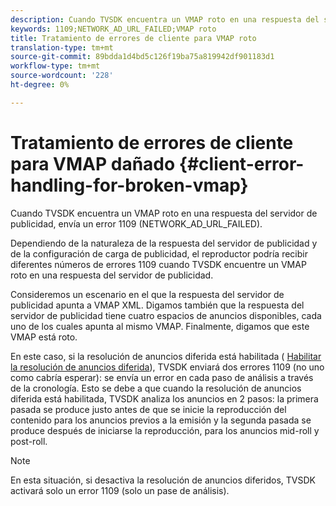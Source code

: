 ```yaml
---
description: Cuando TVSDK encuentra un VMAP roto en una respuesta del servidor de publicidad, envía un error 1109 (NETWORK_AD_URL_FAILED).
keywords: 1109;NETWORK_AD_URL_FAILED;VMAP roto
title: Tratamiento de errores de cliente para VMAP roto
translation-type: tm+mt
source-git-commit: 89bdda1d4bd5c126f19ba75a819942df901183d1
workflow-type: tm+mt
source-wordcount: '228'
ht-degree: 0%

---
```



# Tratamiento de errores de cliente para VMAP dañado {#client-error-handling-for-broken-vmap}

Cuando TVSDK encuentra un VMAP roto en una respuesta del servidor de publicidad, envía un error 1109 (NETWORK_AD_URL_FAILED).

Dependiendo de la naturaleza de la respuesta del servidor de publicidad y de la configuración de carga de publicidad, el reproductor podría recibir diferentes números de errores 1109 cuando TVSDK encuentre un VMAP roto en una respuesta del servidor de publicidad.

Consideremos un escenario en el que la respuesta del servidor de publicidad apunta a VMAP XML. Digamos también que la respuesta del servidor de publicidad tiene cuatro espacios de anuncios disponibles, cada uno de los cuales apunta al mismo VMAP. Finalmente, digamos que este VMAP está roto.

En este caso, si la resolución de anuncios diferida está habilitada ( [Habilitar la resolución de anuncios diferida](../../../tvsdk-2.7-for-android/ad-insertion/c-psdk-android-2.7-lazy-ad-resolving/t-psdk-android-2.7-enable-lazy-ad-resolving.md)), TVSDK enviará dos errores 1109 (no uno como cabría esperar): se envía un error en cada paso de análisis a través de la cronología. Esto se debe a que cuando la resolución de anuncios diferida está habilitada, TVSDK analiza los anuncios en 2 pasos: la primera pasada se produce justo antes de que se inicie la reproducción del contenido para los anuncios previos a la emisión y la segunda pasada se produce después de iniciarse la reproducción, para los anuncios mid-roll y post-roll.

>[!NOTE]
>
>En esta situación, si desactiva la resolución de anuncios diferidos, TVSDK activará solo un error 1109 (solo un pase de análisis).

